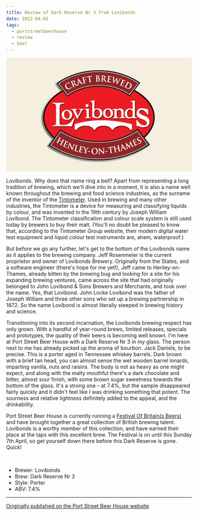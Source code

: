 ```yaml
---
title: Review of Dark Reserve Nr 3 from Lovibonds
date: 2013-04-05
tags:
  - portstreetbeerhouse
  - review
  - beer
---
```

![Dark Reserve Nr 3](/images/2013/04/dark-reserve-nr-3.jpg)

Lovibonds. Why does that name ring a bell? Apart from representing a long tradition of brewing, which we'll dive into in a moment, it is also a name well known throughout the brewing and food science industries, as the surname of the inventor of the [Tintometer](http://tintometer.de/). Used in brewing and many other industries, the Tintometer is a device for measuring and classifying liquids by colour, and was invented in the 19th century by Joseph William Lovibond. The Tintometer classification and colour scale system is still used today by brewers to buy their malt. (You'll no doubt be pleased to know that, according to the Tintometer Group website, their modern digital water test equipment and liquid colour test instruments are, ahem, waterproof.)

But before we go any further, let's get to the bottom of the Lovibonds name as it applies to the brewing company. Jeff Rosenmeier is the current proprietor and owner of Lovibonds Brewery. Originally from the States, and a software engineer (there's hope for me yet!), Jeff came to Henley-on-Thames, already bitten by the brewing bug and looking for a site for his expanding brewing ventures, came across the site that had originally belonged to John Lovibond & Sons Brewers and Merchants, and took over the name. Yes, that Lovibond. John Locke Lovibond was the father of Joseph William and three other sons who set up a brewing partnership in 1872. So the name Lovibond is almost literally steeped in brewing history and science.

Transitioning into its second incarnation, the Lovibonds brewing respect has only grown. With a handful of year-round brews, limited releases, specials and prototypes, the quality of their beers is becoming well known. I'm here at Port Street Beer House with a Dark Reserve Nr 3 in my glass. The person next to me has already picked up the aroma of bourbon. Jack Daniels, to be precise. This is a porter aged in Tennessee whiskey barrels. Dark brown with a brief tan head, you can almost sense the wet wooden barrel innards, imparting vanilla, nuts and raisins. The body is not as heavy as one might expect, and along with the malty mouthful there's a dark chocolate and bitter, almost sour finish, with some brown sugar sweetness towards the bottom of the glass. It's a strong one – at 7.4%, but the sample disappeared fairly quickly and it didn't feel like I was drinking something that potent. The sourness and relative lightness definitely added to the appeal, and the drinkability.

Port Street Beer House is currently running a [Festival Of Britain(s Beers)](http://www.portstreetbeerhouse.co.uk/events/festival-of-britains-beers-2013-monday-25th-march-sunday-7th-april) and have brought together a great collection of British brewing talent. Lovibonds is a worthy member of this collection, and have earned their place at the taps with this excellent brew. The Festival is on until this Sunday 7th April, so get yourself down there before this Dark Reserve is gone. Quick!

<br />

* Brewer: Lovibonds
* Brew: Dark Reserve Nr 3
* Style: Porter
* ABV: 7.4%

---

[Originally published on the Port Street Beer House website](https://www.portstreetbeerhouse.co.uk/blog/review-dark-reserve-no-3)
